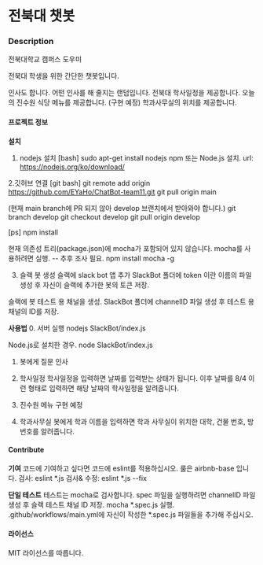 # 전북대 챗봇

### Description
전북대학교 캠퍼스 도우미

  전북대 학생을 위한 간단한 챗봇입니다.

  인사도 합니다. 어떤 인사를 해 줄지는 랜덤입니다.
  전북대 학사일정을 제공합니다.
  오늘의 진수원 식당 메뉴를 제공합니다. (구현 예정)
  학과사무실의 위치를 제공합니다.

#### 프로젝트 정보
__설치__
  1. nodejs 설치
  [bash]
  sudo apt-get install nodejs npm
  또는 Node.js 설치. url: https://nodejs.org/ko/download/
  
  2.깃허브 연결
  [git bash]
  git remote add origin https://github.com/EYaHo/ChatBot-team11.git
  git pull origin main

  (현재 main branch에 PR 되지 않아 develop 브랜치에서 받아와야 합니다.)
  git branch develop
  git checkout develop
  git pull origin develop
  
  [ps]
  npm install

  <for Test>
  현재 의존성 트리(package.json)에 mocha가 포함되어 있지 않습니다. 
  mocha를 사용하려면 실행. -- 추후 조사 필요.
  npm install mocha -g

  3. 슬랙 봇 생성
  슬랙에 slack bot 앱 추가
  SlackBot 폴더에 token 이란 이름의 파일 생성 후 자신이 슬랙에 추가한 봇의 토큰 저장.

  <for Test>
  슬랙에 봇 테스트 용 채널을 생성.
  SlackBot 폴더에 channelID 파일 생성 후 테스트 용 채널의 ID를 저장.

__사용법__
  0. 서버 실행
  nodejs SlackBot/index.js

  Node.js로 설치한 경우.
  node SlackBot/index.js

  1. 봇에게 질문
  인사

  2. 학사일정
  학사일정을 입력하면 날짜를 입력받는 상태가 됩니다.
  이후 날짜를 8/4 이런 형태로 입력하면 해당 날짜의 학사일정을 알려줍니다.

  3. 진수원 메뉴
  구현 예정

  4. 학과사무실
  봇에게 학과 이름을 입력하면 학과 사무실이 위치한 대학, 건물 번호, 방 번호를 알려줍니다.
  

#### Contribute
__기여__
  코드에 기여하고 싶다면 코드에 eslint를 적용하십시오. 룰은 airbnb-base 입니다.
  검사: eslint *.js 
  검사& 수정: eslint *.js --fix

__단일 테스트__
  테스트는 mocha로 검사합니다.
  spec 파일을 실행하려면 channelID 파일 생성 후 슬랙 테스트 채널 ID 저장.
  mocha *.spec.js 실행.
  .github/workflows/main.yml에 자신이 작성한 *.spec.js 파일들을 추가해 주십시오.

#### 라이선스
MIT 라이선스를 따릅니다.

